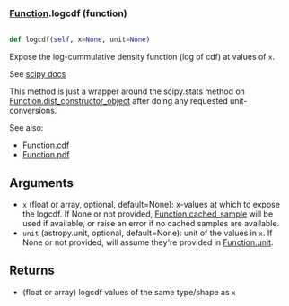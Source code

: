 ### [Function](Function.md).logcdf (function)


```py

def logcdf(self, x=None, unit=None)

```



Expose the log-cummulative density function (log of cdf) at values of `x`.

See [scipy docs](https://docs.scipy.org/doc/scipy/reference/generated/scipy.stats.rv_continuous.logcdf.html)

This method is just a wrapper around the scipy.stats method on
[Function.dist_constructor_object](Function.dist_constructor_object.md) after doing any requested unit-conversions.

See also:

* [Function.cdf](Function.cdf.md)
* [Function.pdf](Function.pdf.md)

Arguments
----------
* `x` (float or array, optional, default=None): x-values at which to
    expose the logcdf.  If None or not provided, [Function.cached_sample](Function.cached_sample.md)
    will be used if available, or raise an error if no cached samples
    are available.
* `unit` (astropy.unit, optional, default=None): unit of the values
    in `x`.  If None or not provided, will assume they're provided in
    [Function.unit](Function.unit.md).

Returns
---------
* (float or array) logcdf values of the same type/shape as `x`

